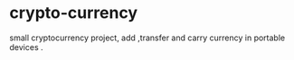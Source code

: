# crypto-currency
small cryptocurrency project, add ,transfer and carry currency in portable devices . 
